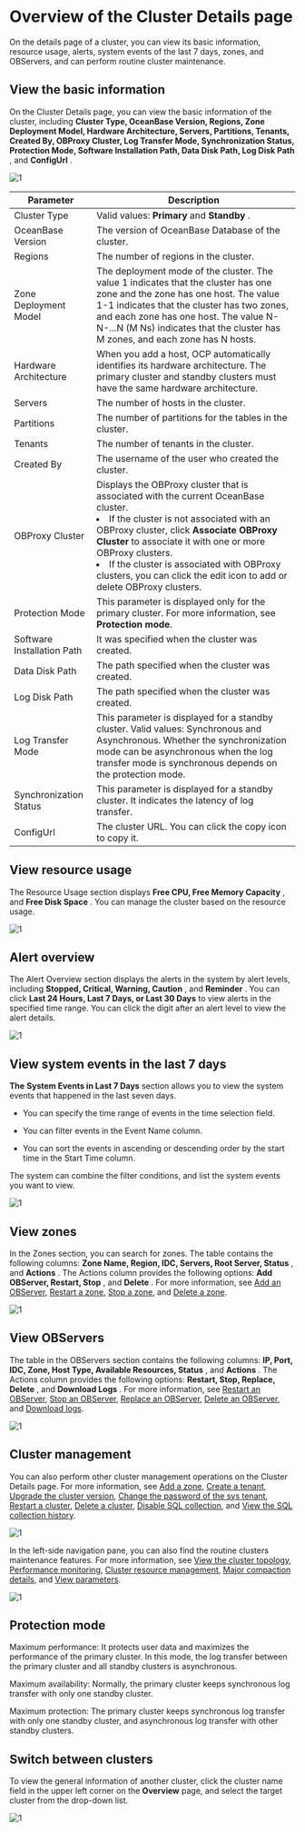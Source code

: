 Overview of the Cluster Details page
=========================================================

On the details page of a cluster, you can view its basic information, resource usage, alerts, system events of the last 7 days, zones, and OBServers, and can perform routine cluster maintenance.

**View the basic information**
---------------------------------------------------

On the Cluster Details page, you can view the basic information of the cluster, including **Cluster Type, OceanBase Version, Regions, Zone Deployment Model, Hardware Architecture, Servers, Partitions, Tenants, Created By, OBProxy Cluster, Log Transfer Mode, Synchronization Status, Protection Mode, Software Installation Path, Data Disk Path, Log Disk Path** , and **ConfigUrl** .

![1](https://help-static-aliyun-doc.aliyuncs.com/assets/img/en-US/3714306461/p381836.png)

|         Parameter          |                                                                                                                                                                                                                             Description                                                                                                                                                                                                                              |
|----------------------------|----------------------------------------------------------------------------------------------------------------------------------------------------------------------------------------------------------------------------------------------------------------------------------------------------------------------------------------------------------------------------------------------------------------------------------------------------------------------|
| Cluster Type               | Valid values: **Primary** and **Standby** .                                                                                                                                                                                                                                                                                                                                                                                                                          |
| OceanBase Version          | The version of OceanBase Database of the cluster.                                                                                                                                                                                                                                                                                                                                                                                                                    |
| Regions                    | The number of regions in the cluster.                                                                                                                                                                                                                                                                                                                                                                                                                                |
| Zone Deployment Model      | The deployment mode of the cluster.  The value 1 indicates that the cluster has one zone and the zone has one host.  The value 1-1 indicates that the cluster has two zones, and each zone has one host.  The value N-N-...N (M Ns) indicates that the cluster has M zones, and each zone has N hosts.                                                                                                               |
| Hardware Architecture      | When you add a host, OCP automatically identifies its hardware architecture. The primary cluster and standby clusters must have the same hardware architecture.                                                                                                                                                                                                                                                                                                      |
| Servers                    | The number of hosts in the cluster.                                                                                                                                                                                                                                                                                                                                                                                                                                  |
| Partitions                 | The number of partitions for the tables in the cluster.                                                                                                                                                                                                                                                                                                                                                                                                              |
| Tenants                    | The number of tenants in the cluster.                                                                                                                                                                                                                                                                                                                                                                                                                                |
| Created By                 | The username of the user who created the cluster.                                                                                                                                                                                                                                                                                                                                                                                                                    |
| OBProxy Cluster            | Displays the OBProxy cluster that is associated with the current OceanBase cluster.  <li> If the cluster is not associated with an OBProxy cluster, click **Associate OBProxy Cluster** to associate it with one or more OBProxy clusters.  </li> <li> If the cluster is associated with OBProxy clusters, you can click the edit icon to add or delete OBProxy clusters. </li>   |
| Protection Mode            | This parameter is displayed only for the primary cluster. For more information, see **Protection mode**.                                                                                                                                                                                                                                                                                                                         |
| Software Installation Path | It was specified when the cluster was created.                                                                                                                                                                                                                                                                                                                                                                                                                       |
| Data Disk Path             | The path specified when the cluster was created.                                                                                                                                                                                                                                                                                                                                                                                                                     |
| Log Disk Path              | The path specified when the cluster was created.                                                                                                                                                                                                                                                                                                                                                                                                                     |
| Log Transfer Mode          | This parameter is displayed for a standby cluster. Valid values: Synchronous and Asynchronous. Whether the synchronization mode can be asynchronous when the log transfer mode is synchronous depends on the protection mode.                                                                                                                                                                                                                                        |
| Synchronization Status     | This parameter is displayed for a standby cluster. It indicates the latency of log transfer.                                                                                                                                                                                                                                                                                                                                                                         |
| ConfigUrl                  | The cluster URL. You can click the copy icon to copy it.                                                                                                                                                                                                                                                                                                                                                                                                             |

**View resource usage**
--------------------------------------------

The Resource Usage section displays **Free CPU, Free Memory Capacity** , and **Free Disk Space** . You can manage the cluster based on the resource usage.

![1](https://help-static-aliyun-doc.aliyuncs.com/assets/img/en-US/3714306461/p381856.png)

**Alert overview**
---------------------------------------

The Alert Overview section displays the alerts in the system by alert levels, including **Stopped, Critical, Warning, Caution** , and **Reminder** . You can click **Last 24 Hours, Last 7 Days, or Last 30 Days** to view alerts in the specified time range. You can click the digit after an alert level to view the alert details.

![1](https://help-static-aliyun-doc.aliyuncs.com/assets/img/en-US/3714306461/p381859.png)

**View system events in the last 7 days**
--------------------------------------------------------------

**The** **System Events in Last 7 Days** section allows you to view the system events that happened in the last seven days.

* You can specify the time range of events in the time selection field.

* You can filter events in the Event Name column.

* You can sort the events in ascending or descending order by the start time in the Start Time column.

The system can combine the filter conditions, and list the system events you want to view.

![1](https://help-static-aliyun-doc.aliyuncs.com/assets/img/en-US/3714306461/p381848.png)

**View zones**
-----------------------------------

In the Zones section, you can search for zones. The table contains the following columns: **Zone Name, Region, IDC, Servers, Root Server, Status** , and **Actions** . The Actions column provides the following options: **Add OBServer, Restart, Stop** , and **Delete** . For more information, see [Add an OBServer](../../400.manage-clusters/300.basic-operations/800.manage-the-observer-cluster/100.cluster-add-observer.md), [Restart a zone](../../400.manage-clusters/300.basic-operations/700.manage-cluster-zones/300.userguide-restart-zone.md), [Stop a zone](../../400.manage-clusters/300.basic-operations/700.manage-cluster-zones/500.userguide-stop-zone.md), and [Delete a zone](../../400.manage-clusters/300.basic-operations/700.manage-cluster-zones/700.userguide-delete-a-zone.md).

![1](https://help-static-aliyun-doc.aliyuncs.com/assets/img/en-US/4714306461/p381850.png)

**View OBServers**
---------------------------------------

The table in the OBServers section contains the following columns: **IP, Port, IDC, Zone, Host Type, Available Resources, Status** , and **Actions** . The Actions column provides the following options: **Restart, Stop, Replace, Delete** , and **Download Logs** . For more information, see [Restart an OBServer](../../400.manage-clusters/300.basic-operations/800.manage-the-observer-cluster/300.cluster-restart-observer.md), [Stop an OBServer](../../400.manage-clusters/300.basic-operations/800.manage-the-observer-cluster/500.cluster-stop-observer.md), [Replace an OBServer](../../400.manage-clusters/300.basic-operations/800.manage-the-observer-cluster/700.cluster-replace-observer.md), [Delete an OBServer](../../400.manage-clusters/300.basic-operations/800.manage-the-observer-cluster/900.cluster-delete-observer.md), and [Download logs](../../400.manage-clusters/300.basic-operations/1500.download-log.md).

![1](https://help-static-aliyun-doc.aliyuncs.com/assets/img/en-US/4714306461/p381863.png)

**Cluster management**
-------------------------------------------

You can also perform other cluster management operations on the Cluster Details page. For more information, see [Add a zone](../../400.manage-clusters/300.basic-operations/700.manage-cluster-zones/100.userguide-create-zone.md), [Create a tenant](../../400.manage-clusters/300.basic-operations/900.cluster-create-a-tenant.md), [Upgrade the cluster version](../../400.manage-clusters/300.basic-operations/1100.userguide-upgrade-version.md), [Change the password of the sys tenant](../../400.manage-clusters/300.basic-operations/1300.userguide-change-password.md), [Restart a cluster](../../400.manage-clusters/300.basic-operations/600.restart-a-cluster.md), [Delete a cluster](../../400.manage-clusters/300.basic-operations/300.delete-a-cluster.md), [Disable SQL collection](../../400.manage-clusters/300.basic-operations/1600.cluster-disable-sql-collection.md), and [View the SQL collection history](../../400.manage-clusters/300.basic-operations/1800.cluster-view-the-sql-collection-switch-history.md).

![1](https://help-static-aliyun-doc.aliyuncs.com/assets/img/en-US/4714306461/p381860.png)

In the left-side navigation pane, you can also find the routine clusters maintenance features. For more information, see [View the cluster topology](../../400.manage-clusters/400.userguide-view-the-cluster-topology.md), [Performance monitoring](../../400.manage-clusters/800.cluster-performance-monitoring.md), [Cluster resource management](../../400.manage-clusters/1000.cluster-resource-management.md), [Major compaction details](../../400.manage-clusters/1100.merge-management/300.cluster-merge-details.md), and [View parameters](../../400.manage-clusters/1200.parameters/100.cluster-view-the-parameter-list.md).

![1](https://help-static-aliyun-doc.aliyuncs.com/assets/img/en-US/4714306461/p381868.png)

Protection mode
------------------------------------

Maximum performance: It protects user data and maximizes the performance of the primary cluster. In this mode, the log transfer between the primary cluster and all standby clusters is asynchronous.

Maximum availability: Normally, the primary cluster keeps synchronous log transfer with only one standby cluster.

Maximum protection: The primary cluster keeps synchronous log transfer with only one standby cluster, and asynchronous log transfer with other standby clusters.

Switch between clusters
--------------------------------------------

To view the general information of another cluster, click the cluster name field in the upper left corner on the **Overview** page, and select the target cluster from the drop-down list. 

![1](https://help-static-aliyun-doc.aliyuncs.com/assets/img/en-US/4714306461/p381869.png)
